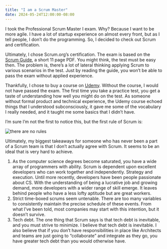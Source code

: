 ```yaml
---
title: "I am a Scrum Master"
date: 2024-05-24T12:00:00-08:00
---
```


I took the Professional Scrum Master I exam. Why? Because I want to be more agile. I have a lot of startup experience on almost every front, but as I tell people, I don’t do the programming. So, I decided to check out Scrum and certification. 

Ultimately, I chose Scrum.org’s certification. The exam is based on the [Scrum Guide](https://scrumguides.org/download.html), a short 11 page PDF.  You might think, the test must be easy then. The problem is, there’s a lot of lateral thinking applying Scrum to various scenarios in the test. Just by reading the guide, you won’t be able to pass the exam without applied experience. 

Thankfully, I chose to buy a course on [Udemy](https://www.udemy.com/course/agile-scrum-for-beginners-scrum-master-certification-preparation/).  Without the course, I would not have passed the exam. The first time you take a practice test, you get a taste of understanding how well you might do on the test. As someone without formal product and technical experience, the Udemy course echoed things that I understood subconsciously, it gave me some of the vocabulary I really needed, and it taught me some basics that I didn’t have. 

I’m sure I’m not the first to notice this, but the first rule of Scrum is: 

![there are no rules](https://images.squarespace-cdn.com/content/v1/5ee369c0596e6628f3afc15b/1597402359190-EVZ3YLNPNUE4UTY6UGUK/guidelines.jpg)

Ultimately, my biggest takeaways for someone who has never been a part of a Scrum team is that I don’t actually agree with Scrum. It seems to be an ideal that is very hard to achieve. 

1.	As the computer science degrees become saturated, you have a wide array of programmers with ability. Scrum is dependent upon excellent developers who can work together and independently. Strategy and execution. Until more recently, developers have been people passionate about CS. With the understanding of being a lucrative job and growing demand, more developers with a wider range of skill emerge. It leaves behind people who have a less lofty aptitude but are great workers. 
2.	Strict time-boxed scrums seem untenable. There are too many variables to consistently maintain the precise schedule of these events. From what I’ve been told, most companies may start with this intention, but it doesn’t survive. 
3.	Tech debt. The one thing that Scrum says is that tech debt is inevitable, and you must strive to minimize. I believe that tech debt is inevitable. I also believe that if you don’t have responsibilities in place like Architects and teams are just going to “collaborate” and integrate as they go, you have greater tech debt than you would otherwise have. 
